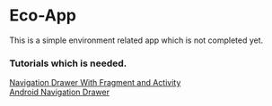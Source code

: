 # Eco-App

This is a simple environment related app which is not completed yet.

### Tutorials which is needed.
[Navigation Drawer With Fragment and Activity](https://youtu.be/5VsRFJjyMjU)  
[Android Navigation Drawer](https://youtube.com/playlist?list=PL5jb9EteFAOD8dlG1Il3fCiaVNPD_P7gh)  
